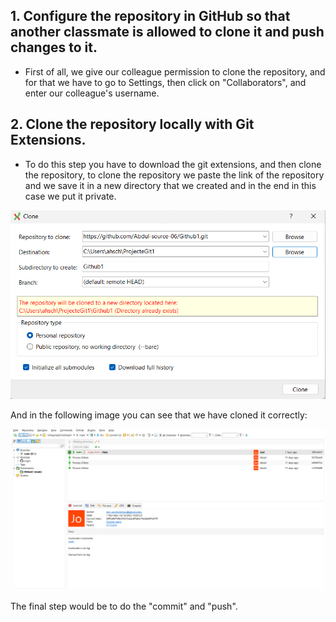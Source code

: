 ## 1. Configure the repository in GitHub so that another classmate is allowed to clone it and push changes to it.

* First of all, we give our colleague permission to clone the repository, and for that we have to go to Settings, then click on "Collaborators", and enter our colleague's username.

## 2. Clone the repository locally with Git Extensions.

* To do this step you have to download the git extensions, and then clone the repository, to clone the repository we paste the link of the repository and we save it in a new directory that we created and in the end in this case we put it private.

![Alt text](image-2.png)

And in the following image you can see that we have cloned it correctly:

![Alt text](image-3.png)

 The final step would be to do the "commit" and "push".

